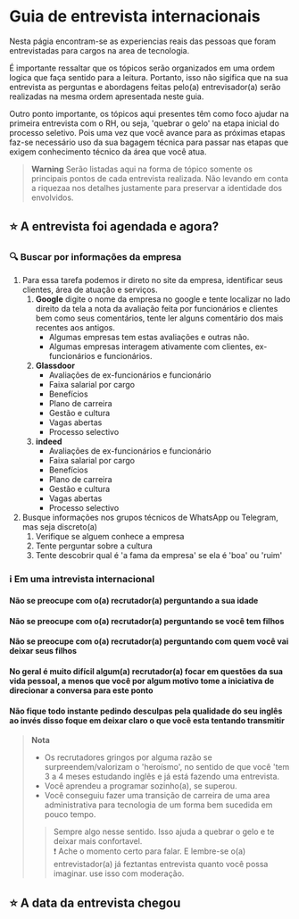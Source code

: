 # Guia de entrevista internacionais

Nesta págia encontram-se as experiencias reais das pessoas que foram entrevistadas para cargos na area de tecnologia.

É importante ressaltar que os tópicos serão organizados em uma ordem logica que faça sentido para a leitura. Portanto, isso não sigifica que na sua entrevista as perguntas e abordagens feitas pelo(a) entrevisador(a) serão realizadas na mesma ordem apresentada neste guia.

Outro ponto importante, os tópicos aqui presentes têm como foco ajudar na primeira entrevista com o RH, ou seja, 'quebrar o gelo' na etapa inicial do processo seletivo. Pois uma vez que você avance para as próximas etapas faz-se necessário uso da sua bagagem técnica para passar nas etapas que exigem conhecimento técnico da área que você atua.

> **Warning**
> Serão listadas aqui na forma de tópico somente os principais pontos de cada entrevista realizada. Não levando em conta a riquezaa nos detalhes justamente para preservar a identidade dos envolvidos.

## :star: A entrevista foi agendada e agora?

### :mag: Buscar por informações da empresa

1. Para essa tarefa podemos ir direto no site da empresa, identificar seus clientes, área de atuação e serviços.
    1. **Google** digite o nome da empresa no google e tente localizar no lado direito da tela a nota da avaliação feita por funcionários e clientes bem como seus comentários, tente ler alguns comentário dos mais recentes aos antigos.
        - Algumas empresas tem estas avaliações e outras não.
        - Algumas empresas interagem ativamente com clientes, ex-funcionários e funcionários.
    2. **Glassdoor**
          - Avaliações de ex-funcionários e funcionário
          - Faixa salarial por cargo
          - Benefícios
          - Plano de carreira
          - Gestão e cultura
          - Vagas abertas
          - Processo selectivo
    3. **indeed**
          - Avaliações de ex-funcionários e funcionário
          - Faixa salarial por cargo
          - Benefícios
          - Plano de carreira
          - Gestão e cultura
          - Vagas abertas
          - Processo selectivo
1. Busque informações nos grupos técnicos de WhatsApp ou Telegram, mas seja discreto(a)
    1. Verifique se alguem conhece a empresa
    2. Tente perguntar sobre a cultura
    3. Tente descobrir qual é 'a fama da empresa' se ela é 'boa' ou 'ruim'

### :information_source: Em uma intrevista internacional

#### Não se preocupe com o(a) recrutador(a) perguntando a sua idade

#### Não se preocupe com o(a) recrutador(a) perguntando se você tem filhos

#### Não se preocupe com o(a) recrutador(a) perguntando com quem você vai deixar seus filhos

#### No geral é muito difícil algum(a) recrutador(a) focar em questões da sua vida pessoal, a menos que você por algum motivo tome a iniciativa de direcionar a conversa para este ponto

#### Não fique todo instante pedindo desculpas pela qualidade do seu inglês ao invés disso foque em deixar claro o que você  esta tentando transmitir

> **Nota**<br>
>
> - Os recrutadores gringos por alguma razão se surpreendem/valorizam o 'heroísmo', no sentido de que você 'tem 3 a 4 meses estudando inglês e já está fazendo uma entrevista.<br>
> - Você aprendeu a programar sozinho(a), se superou.<br>
> - Você conseguiu fazer uma transição de carreira de uma area administrativa para tecnologia de um forma bem sucedida em pouco tempo.<br>
>
>> Sempre algo nesse sentido. Isso ajuda a quebrar o gelo e te deixar mais confortavel.<br>
>> :heavy_exclamation_mark: Ache o momento certo para falar. E lembre-se o(a) entrevistador(a) já feztantas entrevista quanto você possa imaginar. use isso com moderação.

## :star: A data da entrevista chegou
